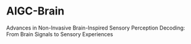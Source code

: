 # AIGC-Brain
Advances in Non-Invasive Brain-Inspired Sensory Perception Decoding: From Brain Signals to Sensory Experiences
